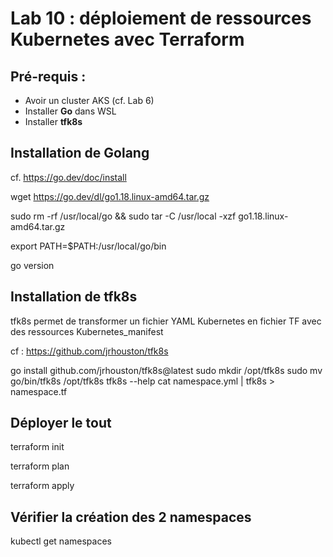 # Lab 10 : déploiement de ressources Kubernetes avec Terraform

## Pré-requis :
- Avoir un cluster AKS (cf. Lab 6)
- Installer **Go** dans WSL
- Installer **tfk8s** 


## Installation de Golang
cf. https://go.dev/doc/install

wget https://go.dev/dl/go1.18.linux-amd64.tar.gz

sudo rm -rf /usr/local/go && sudo tar -C /usr/local -xzf go1.18.linux-amd64.tar.gz

export PATH=$PATH:/usr/local/go/bin

go version


## Installation de tfk8s 
tfk8s permet de transformer un fichier YAML Kubernetes en fichier TF avec des ressources Kubernetes_manifest

cf : https://github.com/jrhouston/tfk8s

go install github.com/jrhouston/tfk8s@latest
sudo mkdir /opt/tfk8s
sudo mv go/bin/tfk8s /opt/tfk8s
tfk8s --help
cat namespace.yml | tfk8s > namespace.tf


## Déployer le tout
terraform init

terraform plan

terraform apply

## Vérifier la création des 2 namespaces
kubectl get namespaces
